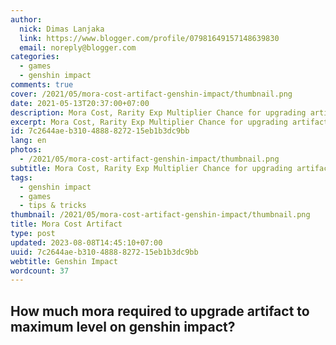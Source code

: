 ```yaml
---
author:
  nick: Dimas Lanjaka
  link: https://www.blogger.com/profile/07981649157148639830
  email: noreply@blogger.com
categories:
  - games
  - genshin impact
comments: true
cover: /2021/05/mora-cost-artifact-genshin-impact/thumbnail.png
date: 2021-05-13T20:37:00+07:00
description: Mora Cost, Rarity Exp Multiplier Chance for upgrading artifact genshin impact
excerpt: Mora Cost, Rarity Exp Multiplier Chance for upgrading artifact genshin impact
id: 7c2644ae-b310-4888-8272-15eb1b3dc9bb
lang: en
photos:
  - /2021/05/mora-cost-artifact-genshin-impact/thumbnail.png
subtitle: Mora Cost, Rarity Exp Multiplier Chance for upgrading artifact genshin impact
tags:
  - genshin impact
  - games
  - tips & tricks
thumbnail: /2021/05/mora-cost-artifact-genshin-impact/thumbnail.png
title: Mora Cost Artifact
type: post
updated: 2023-08-08T14:45:10+07:00
uuid: 7c2644ae-b310-4888-8272-15eb1b3dc9bb
webtitle: Genshin Impact
wordcount: 37
---
```


<h2>How much mora required to upgrade artifact to maximum level on genshin impact?</h2>
<!-- include mora-cost-artifact-genshin-impact/content.html -->
<!-- css mora-cost-artifact-genshin-impact/style.css -->